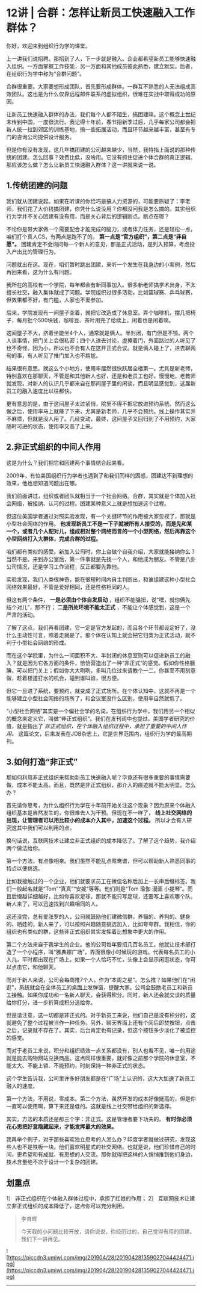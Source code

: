 # 12讲 | 合群：怎样让新员工快速融入工作群体？

你好，欢迎来到组织行为学的课堂。

上一讲我们说招聘。那招到了人，下一步就是融入。企业都希望新员工能够快速融入组织。一方面掌握工作技能，另一方面和其他成员彼此熟悉，建立默契。后者，在组织行为学中称为“合群问题”。

合群很重要。大家要想形成团队，首先要形成群体。一群互不熟悉的人无法组成高效团队。这也是为什么仅靠远程邮件联系的虚拟组织，很难在实战中取得成功的原因。

让新员工快速融入群体的办法，我们每个人都不陌生，搞团建嘛。这个概念上世纪末传到中国，一度很流行。我记得十年前，春节招新季过后，几乎每家公司都会把新人统一拉到郊区的训练基地，搞一些拓展活动，而且环节越来越丰富，甚至有专门的咨询公司提供设计服务。

但是你有没有发现，这几年搞团建的公司越来越少，当然，我特指上面说的那种传统的团建。怎么回事？效费比低，没啥用。它没有抓住促进个体合群的真正逻辑。那应该怎么做？怎么让新员工快速融入群体？这一讲就来说一说。

## 1.传统团建的问题

我们就从团建说起。如果在听课的你恰巧是搞人力资源的，可能要质疑了：李老师，我们花了大价钱搞团建，你凭什么说没用？你都没问我是怎么搞的。其实组织行为学并不关心团建有没有用，而是关心背后的逻辑断点。断点在哪？

不论你是带大家做一个需要配合才能完成的脑力，或者体力任务，还是轻松一点，咱们打个真人CS，有两点是跑不了的。 **第一点是“官方组织”，第二点是“非自愿”。** 团建肯定不会询问每一个新人的意见，那是正式活动，是列入预算，考虑投入产出比的管理行为。

问题就出在这。现在，咱们暂时跳出团建，来听一个发生在我身边的小案例，然后再回来看，这为什么有问题。

我所在的高校有一个学院，每年都会有新同事加入。很多新老师搞学术出身，不太擅长社交，融入集体就成了问题。学院组织过很多活动，比如篮球赛、乒乓球赛，但效果都不好，有门槛，人家也不爱参加。

后来，学院发现有一间屋子空着，就把它改造成了休息室。弄个咖啡机，摆几把椅子，每月批个500块钱，咖啡豆、茶叶用完了给续上，闲着也是闲着嘛。

这间屋子不大，挤着坐能坐4个人，通常就是俩人。半封闭，有门但是不锁。两个人谈事情，把门关上会很私密；四个人进去讨论，虚掩着门，外面路过的人听见了也不奇怪。因为小，所以也不会有人在这开正式会议。就是俩人碰上了，进去聊两句的事，有人听见了推门加入也不尴尬。

结果很有意思。就这么个小地方，使用率居然很快跃居全楼第一。尤其是新老师，特别喜欢在那聊天，不管是和其他新人也好，还是和老员工也好。慢慢地，老教师就发现，对新人的认识几乎都来自在那间屋子里的闲谈，而且明显感觉到，这届新员工的融入速度比以往都快。

更有意思的是，由于这间屋子太过紧俏，院里不得不把它放进预约系统。然而这么做之后，使用率马上就降了下来，尤其是新老师，几乎不会预约。线上操作其实并不麻烦，但就是没人用了。几经变动，最终，这间屋子又回归到了不用预约，大家随时可进的状态，使用率又高了上来。

## 2.非正式组织的中间人作用

这是为什么？我们把它和团建两个事情结合起来看。

2009年，有位美国组织行为学者也遇到了和我们同样的困惑，团建达不到理想的效果，他也想知道问题出在哪。

我们前面讲过，组织或者团队就相当于一个社会网络。合群，其实就是个体加入社会网络，被接纳、认可的过程。团建某种意义上就是想加速这个过程。

但这位美国学者通过对照实验发现，有一个关键环节的作用被大家忽视了，那就是小型社会网络的作用。 **他发现新员工不是一下子就被所有人接受的，而是先和某一个，或者几个人配对儿，组成相对整个网络而言的一个小型网络，然后再靠这个小型网络打入大群体，完成合群的过程。**

咱们都有类似的感受。新加入公司时，你上台做个自我介绍，大家就能接纳你么？当然不是。来到办公室后，第一件事就是先找一个人，和他成为朋友。不管是八卦公司情况，还是学习工作流程，反正都要先靠他。

实验发现，我们人类很神奇，能在很短时间内自主判断出，和谁组建这种小型社会网络效果最好，不管是爱好相同，还是性格相同的人。

但这有两个条件， **一是必须由个体自发启动** ，组织不能强扭，说“嘿，就你俩先结个对儿”，那不行； **二是所处环境不能太正式** ，不能让个体感觉到，这是一个严肃的活动。

了解了这点，我们再看团建。它一定是官方发起的，而且各个环节都设定好了，没什么主动性可言，照着走就是了。那个体在认知上就会把它归类为正式活动，就不利于小型社会网络的形成。

而在这个学院里，为什么一间面积不大、半封闭的休息室则可以促进新员工的融入？就是因为它各方面的条件，恰恰营造出了一种“非正式”的感觉。假如你性格腼腆，可以把门关上；假如你大大咧咧，多叫几位过来请教个一二。你甚至不用刻意做，趁着楼道打水的机会，碰到谁叫谁，很方便。

但它一旦进了系统，要预约，就变成了正式场所。在个体认知中，这就不再是一个能够建立小型社会网络的场所了，和会议室没什么区别，使用率自然就低了。

“小型社会网络”其实是一个偏社会学的名词，在组织行为学中，我们用另一个相似的概念来定义它，叫做“非正式组织”。我们在发刊词中也提过。美国学者研究的价值，就是指出了 *非正式组织，在个体融入组织过程中，承担了重要的中间人作用。* 这篇论文，后来发表在JOB杂志上，它是世界范围内，组织行为学的最高期刊。

## 3.如何打造“非正式”

那如何利用非正式组织来帮助新员工快速融入呢？毕竟还有很多重要的事情需要做，成本不能太高。而且，既然是非正式组织，那介入的痕迹就不能太明显。怎么办？

首先请你思考，为什么组织行为学在十年前开始关注这个现象？因为原来个体融入组织基本是自然发生的，你很难去人为干预。但现在不一样了， **线上社交网络的出现，让管理者可以用比较小的成本介入其中，加速这个过程。** 所以才会有人研究这其中我们可以利用的点。

换句话说，互联网技术让建立非正式组织的成本降低了。了解了这个趋势，我介绍两个做法给你。

第一个方法，有点像相亲。我们虽然不能乱点鸳鸯谱，但可以帮助新人熟悉同事的特点以便挑选。

比如我接触过的一个企业，他们就要求员工在微信名称后加上一长串后缀标签。我们一般起名就是“Tom”“真真”“安妮”等等。他们则是“Tom 瑜伽 漫画 小提琴”。而且后缀越详细越好，比如你喜欢足球，那就不能只写足球，还要写上喜欢哪个队。新人来了，可以迅速找到兴趣相同的人。

这还没完，总有爱张罗的人，公司就鼓励他们建微信群。养猫的、养狗的、健身的、晒娃的，新人来了，可以按照兴趣随意挑选加入，比如夸夸群。我相信，你的组织也有类似的群，这些非正式组织其实发挥着比想象中更大的作用。

第二个方法来自于我学生的企业。他的公司每年要招几百名员工。他就让技术部打造了一个小程序，叫“雅典娜广场”，界面很像小时候玩的游戏。代表每名员工的小人儿，平时都出现在广场上。如果一个人恰巧不忙，头像上会显示闲逛状态，你可以点击它，和他聊天。

而对于新人来说，公司会每周推7个人，作为“本周之星”。怎么推？如果他们在“闲逛”，系统就会在全体员工的桌面上发弹窗，提醒大家。公司会鼓励老员工和新员工接触。如果你成功和一名新人聊天，会获得积分。同时，新人还会就交谈的质量给你打分，进一步折算成积分送给你。

但是请注意，这一切都是非正式的。对于新员工来说，他们自己是没有积分的，这就避免了整个过程被当作一种任务。另外，聊天界面上还有个阅后即焚按钮，点击之后，记录就不存在了。其实，后台肯定也有记录，但这个按钮多少淡化了被监控的感觉。

而对于老员工来说，积分和组织绩效一点关系都没有，别人也看不见，唯一的用途就是能去购物网站兑换商品。这点同样很重要，就好像之前那个学院的休息室，不能太大、不能上锁、不能预约，时刻保持一种非正式的状态。

这个学生告诉我，公司里许多好朋友都是在“广场”上认识的，这大大加速了新员工融入的速度。

第一个方法，不用说，零成本。第二个方法，虽然开发的成本好像挺高的，但是你一直可以使用啊，算下来还是低的。这就是线上社交带给组织的新选择。

其实，方法的本质还是那三个字：非正式。这是管理者要下功夫的。 **有时你必须花心思把好意隐藏起来，才能发挥最大的效果。**

我再举个例子，对于那些喜欢独立思考的人怎么办？印度学者就做过研究，发现这些人也不是铁板一块。他们喜欢明星式的社交网络。也就是说，他们珍惜自己的时间，更希望和有成就、有思想的人交流。那你就得把这样的人悄悄推到他们身边，技术含量绝不次于设计一个复杂的团建。

## 划重点

1）	非正式组织在个体融入群体过程中，承担了红娘的作用；
2）	互联网技术让建立非正式组织的成本降低了，这点你可以充分利用。

> 李育辉
> 
> 今天我的小问题比较开放，请你说说，你经历过的，自己觉得有用的团建。我们下一讲再见。

![https://piccdn3.umiwi.com/img/201904/28/201904281359027044424471.jpg](https://piccdn3.umiwi.com/img/201904/28/201904281359027044424471.jpg)

---
